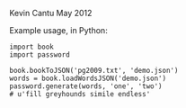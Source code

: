 Kevin Cantu
May 2012

Example usage, in Python:

~~~~
import book
import password

book.bookToJSON('pg2009.txt', 'demo.json')
words = book.loadWordsJSON('demo.json')
password.generate(words, 'one', 'two')
# u'fill greyhounds simile endless'
~~~~

